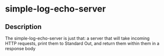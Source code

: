 # simple-log-echo-server

<h2>Description</h2>

<p>
The simple-log-echo-server is just that: a server that will take incoming HTTP requests,
print them to Standard Out, and return them within them in a response body
</p>
